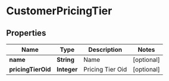 

# CustomerPricingTier


## Properties

| Name | Type | Description | Notes |
|------------ | ------------- | ------------- | -------------|
|**name** | **String** | Name |  [optional] |
|**pricingTierOid** | **Integer** | Pricing Tier Oid |  [optional] |



